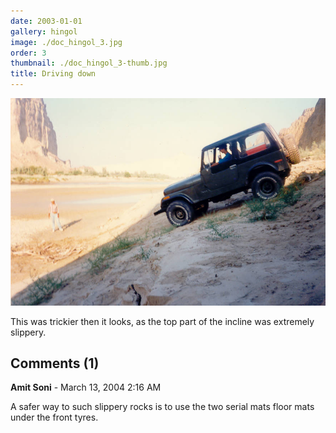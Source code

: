```yaml
---
date: 2003-01-01
gallery: hingol
image: ./doc_hingol_3.jpg
order: 3
thumbnail: ./doc_hingol_3-thumb.jpg
title: Driving down
---
```


![Driving down](./doc_hingol_3.jpg)

This was trickier then it looks, as the top part of the incline was extremely slippery.

<div id="comments">

## Comments (1)

<div id="comment">

**Amit Soni** - March 13, 2004  2:16 AM

A safer way to such slippery rocks is to use the two serial mats floor mats under the front tyres.

</div>

</div>